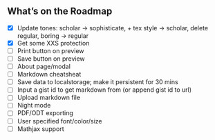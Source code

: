 ## What’s on the Roadmap

- [x] Update tones: scholar → sophisticate, + tex style → scholar, delete regular, boring → regular  
- [x] Get some XXS protection  
- [ ] Print button on preview  
- [ ] Save button on preview  
- [ ] About page/modal  
- [ ] Markdown cheatsheat  
- [ ] Save data to localstorage; make it persistent for 30 mins  
- [ ] Input a gist id to get markdown from (or append gist id to url)    
- [ ] Upload markdown file   
- [ ] Night mode   
- [ ] PDF/ODT exporting  
- [ ] User specified font/color/size  
- [ ] Mathjax support  